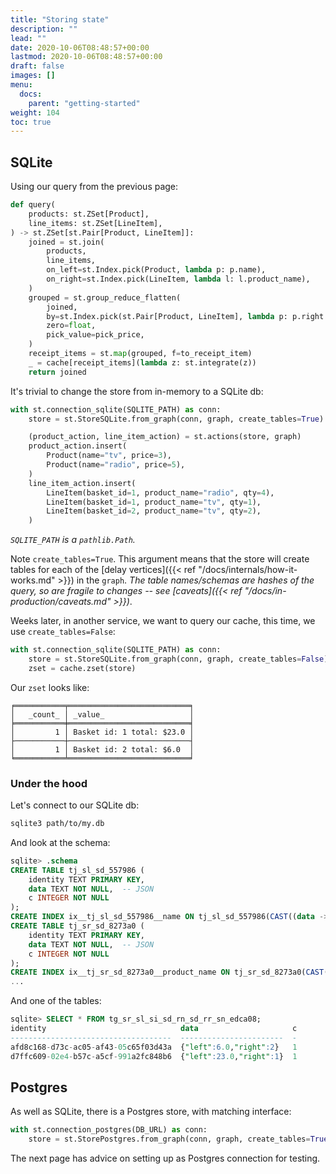 ```yaml
---
title: "Storing state"
description: ""
lead: ""
date: 2020-10-06T08:48:57+00:00
lastmod: 2020-10-06T08:48:57+00:00
draft: false
images: []
menu:
  docs:
    parent: "getting-started"
weight: 104
toc: true
---
```


## SQLite

Using our query from the previous page:

```python [/docs/snippets/test_storing_state.py::query]
def query(
    products: st.ZSet[Product],
    line_items: st.ZSet[LineItem],
) -> st.ZSet[st.Pair[Product, LineItem]]:
    joined = st.join(
        products,
        line_items,
        on_left=st.Index.pick(Product, lambda p: p.name),
        on_right=st.Index.pick(LineItem, lambda l: l.product_name),
    )
    grouped = st.group_reduce_flatten(
        joined,
        by=st.Index.pick(st.Pair[Product, LineItem], lambda p: p.right.basket_id),
        zero=float,
        pick_value=pick_price,
    )
    receipt_items = st.map(grouped, f=to_receipt_item)
    _ = cache[receipt_items](lambda z: st.integrate(z))
    return joined
```

It's trivial to change the store from in-memory to a SQLite db:

```python [/docs/snippets/test_storing_state.py::sqlite_before]
with st.connection_sqlite(SQLITE_PATH) as conn:
    store = st.StoreSQLite.from_graph(conn, graph, create_tables=True)

    (product_action, line_item_action) = st.actions(store, graph)
    product_action.insert(
        Product(name="tv", price=3),
        Product(name="radio", price=5),
    )
    line_item_action.insert(
        LineItem(basket_id=1, product_name="radio", qty=4),
        LineItem(basket_id=1, product_name="tv", qty=1),
        LineItem(basket_id=2, product_name="tv", qty=2),
    )
```

_`SQLITE_PATH` is a `pathlib.Path`._

Note `create_tables=True`. This argument means that the store will create tables for each of the [delay vertices]({{< ref "/docs/internals/how-it-works.md" >}}) in the `graph`. _The table names/schemas are hashes of the query, so are fragile to changes -- see [caveats]({{< ref "/docs/in-production/caveats.md" >}})_.

Weeks later, in another service, we want to query our cache, this time, we use `create_tables=False`:

```python [/docs/snippets/test_storing_state.py::sqlite_after]
with st.connection_sqlite(SQLITE_PATH) as conn:
    store = st.StoreSQLite.from_graph(conn, graph, create_tables=False)
    zset = cache.zset(store)
```

Our `zset` looks like:

```
╒═══════════╤═══════════════════════════╕
│   _count_ │ _value_                   │
╞═══════════╪═══════════════════════════╡
│         1 │ Basket id: 1 total: $23.0 │
├───────────┼───────────────────────────┤
│         1 │ Basket id: 2 total: $6.0  │
╘═══════════╧═══════════════════════════╛
```

### Under the hood

Let's connect to our SQLite db:

```bash
sqlite3 path/to/my.db
```

And look at the schema:

```sql
sqlite> .schema
CREATE TABLE tj_sl_sd_557986 (
    identity TEXT PRIMARY KEY,
    data TEXT NOT NULL,  -- JSON
    c INTEGER NOT NULL
);
CREATE INDEX ix__tj_sl_sd_557986__name ON tj_sl_sd_557986(CAST((data ->> '$.name') AS TEXT));
CREATE TABLE tj_sr_sd_8273a0 (
    identity TEXT PRIMARY KEY,
    data TEXT NOT NULL,  -- JSON
    c INTEGER NOT NULL
);
CREATE INDEX ix__tj_sr_sd_8273a0__product_name ON tj_sr_sd_8273a0(CAST((data ->> '$.product_name') AS TEXT));
...
```

And one of the tables:

```sql
sqlite> SELECT * FROM tg_sr_sl_si_sd_rn_sd_rr_sn_edca08;
identity                              data                     c
------------------------------------  -----------------------  -
afd8c168-d73c-ac05-af43-05c65f03d43a  {"left":6.0,"right":2}   1
d7ffc609-02e4-b57c-a5cf-991a2fc848b6  {"left":23.0,"right":1}  1
```

## Postgres

As well as SQLite, there is a Postgres store, with matching interface:

```python
with st.connection_postgres(DB_URL) as conn:
    store = st.StorePostgres.from_graph(conn, graph, create_tables=True)
```

The next page has advice on setting up as Postgres connection for testing.
